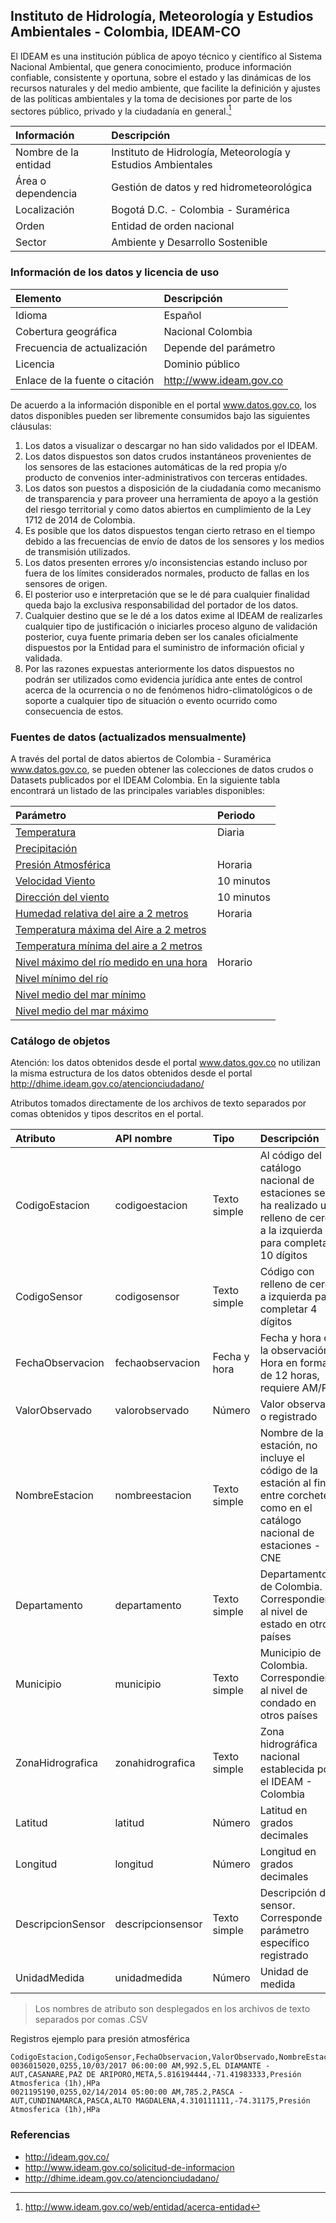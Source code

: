 ## Instituto de Hidrología, Meteorología y Estudios Ambientales - Colombia, IDEAM-CO  

El IDEAM es una institución pública de apoyo técnico y científico al Sistema Nacional Ambiental, que genera conocimiento, produce información confiable, consistente y oportuna, sobre el estado y las dinámicas de los recursos naturales y del medio ambiente, que facilite la definición y ajustes de las políticas ambientales y la toma de decisiones por parte de los sectores público, privado y la ciudadanía en general.[^1]

| Información          | Descripción                                                  |
|:---------------------|:-------------------------------------------------------------|
| Nombre de la entidad | Instituto de Hidrología, Meteorología y Estudios Ambientales |
| Área o dependencia   | Gestión de datos y red hidrometeorológica                    |
| Localización         | Bogotá D.C. - Colombia - Suramérica                          |
| Orden                | Entidad de orden nacional                                    |
| Sector               | Ambiente y Desarrollo Sostenible                             |


### Información de los datos y licencia de uso

| Elemento                       | Descripción             |
|:-------------------------------|:------------------------|
| Idioma                         | Español                 |
| Cobertura geográfica           | Nacional Colombia       |
| Frecuencia de actualización    | Depende del parámetro   |
| Licencia                       | Dominio público         |
| Enlace de la fuente o citación | http://www.ideam.gov.co |


De acuerdo a la información disponible en el portal www.datos.gov.co, los datos disponibles pueden ser libremente consumidos bajo las siguientes cláusulas:

1. Los datos a visualizar o descargar no han sido validados por el IDEAM.
2. Los datos dispuestos son datos crudos instantáneos provenientes de los sensores de las estaciones automáticas de la red propia y/o producto de convenios inter-administrativos con terceras entidades.
3. Los datos son puestos a disposición de la ciudadanía como mecanismo de transparencia y para proveer una herramienta de apoyo a la gestión del riesgo territorial y como datos abiertos en cumplimiento de la Ley 1712 de 2014 de Colombia.
4. Es posible que los datos dispuestos tengan cierto retraso en el tiempo debido a las frecuencias de envío de datos de los sensores y los medios de transmisión utilizados. 
5. Los datos presenten errores y/o inconsistencias estando incluso por fuera de los límites considerados normales, producto de fallas en los sensores de origen.
6. El posterior uso e interpretación que se le dé para cualquier finalidad queda bajo la exclusiva responsabilidad del portador de los datos.
7. Cualquier destino que se le dé a los datos exime al IDEAM de realizarles cualquier tipo de justificación o iniciarles proceso alguno de validación posterior, cuya fuente primaria deben ser los canales oficialmente dispuestos por la Entidad para el suministro de información oficial y validada.
8. Por las razones expuestas anteriormente los datos dispuestos no podrán ser utilizados como evidencia jurídica ante entes de control acerca de la ocurrencia o no de fenómenos hidro-climatológicos o de soporte a cualquier tipo de situación o evento ocurrido como consecuencia de estos.


### Fuentes de datos (actualizados mensualmente)

A través del portal de datos abiertos de Colombia - Suramérica www.datos.gov.co, se pueden obtener las colecciones de datos crudos o Datasets publicados por el IDEAM Colombia. En la siguiente tabla encontrará un listado de las principales variables disponibles:  

<div align="center">

| Parámetro                                                                                                                                      | Periodo    |
|:-----------------------------------------------------------------------------------------------------------------------------------------------|:-----------|
| [Temperatura](https://www.datos.gov.co/Ambiente-y-Desarrollo-Sostenible/Datos-Hidrometeorol-gicos-Crudos-Red-de-Estaciones/sbwg-7ju4)          | Diaria     |
| [Precipitación](https://www.datos.gov.co/Ambiente-y-Desarrollo-Sostenible/Precipitaci-n/s54a-sgyg)                                             |            |
| [Presión Atmosférica](https://www.datos.gov.co/Ambiente-y-Desarrollo-Sostenible/Presi-n-Atmosf-rica/62tk-nxj5)                                 | Horaria    |
| [Velocidad Viento](https://www.datos.gov.co/Ambiente-y-Desarrollo-Sostenible/Velocidad-Viento/sgfv-3yp8)                                       | 10 minutos |
| [Dirección del viento](https://www.datos.gov.co/Ambiente-y-Desarrollo-Sostenible/Direcci-n-Viento/kiw7-v9ta)                                   | 10 minutos |
| [Humedad relativa del aire a 2 metros](https://www.datos.gov.co/Ambiente-y-Desarrollo-Sostenible/Humedad-del-Aire-2-metros/uext-mhny)          | Horaria    |
| [Temperatura máxima del Aire a 2 metros](https://www.datos.gov.co/Ambiente-y-Desarrollo-Sostenible/Temperatura-M%C3%A1xima-del-Aire/ccvq-rp9s) |            |
| [Temperatura mínima del aire a 2 metros](https://www.datos.gov.co/Ambiente-y-Desarrollo-Sostenible/Temperatura-M%C3%ADnima-del-Aire/afdg-3zpb) |            |
| [Nivel máximo del río medido en una hora](https://www.datos.gov.co/Ambiente-y-Desarrollo-Sostenible/Nivel-M%C3%A1ximo/vfth-yucv)               | Horario    |
| [Nivel mínimo del río](https://www.datos.gov.co/Ambiente-y-Desarrollo-Sostenible/Nivel-M%C3%ADnimo/pt9a-aamx)                                  |            |
| [Nivel medio del mar mínimo](https://www.datos.gov.co/Ambiente-y-Desarrollo-Sostenible/Nivel-del-Mar-M%C3%ADnimo/7z6g-yx9q)                    |            |
| [Nivel medio del mar máximo](https://www.datos.gov.co/Ambiente-y-Desarrollo-Sostenible/Nivel-del-Mar-M%C3%A1ximo/uxy3-jchf)                    |            |

</div>


### Catálogo de objetos

Atención: los datos obtenidos desde el portal www.datos.gov.co no utilizan la misma estructura de los datos obtenidos desde el portal http://dhime.ideam.gov.co/atencionciudadano/

Atributos tomados directamente de los archivos de texto separados por comas obtenidos y tipos descritos en el portal.

| Atributo         | API nombre        | Tipo         | Descripción                                                                                                                          |
|:------------------|:------------------|:-------------|:-------------------------------------------------------------------------------------------------------------------------------------|
| CodigoEstacion    | codigoestacion    | Texto simple | Al código del catálogo nacional de estaciones se le ha realizado un relleno de ceros a la izquierda para completar 10 dígitos        |
| CodigoSensor      | codigosensor      | Texto simple | Código con relleno de ceros a izquierda para completar 4 dígitos                                                                     |
| FechaObservacion  | fechaobservacion  | Fecha y hora | Fecha y hora de la observación. Hora en formato de 12 horas, requiere AM/PM                                                          |
| ValorObservado    | valorobservado    | Número       | Valor observado o registrado                                                                                                         |
| NombreEstacion    | nombreestacion    | Texto simple | Nombre de la estación, no incluye el código de la estación al final entre corchetes como en el catálogo nacional de estaciones - CNE |
| Departamento      | departamento      | Texto simple | Departamento de Colombia. Correspondiente al nivel de estado en otros países                                                         |
| Municipio         | municipio         | Texto simple | Municipio de Colombia. Correspondiente al nivel de condado en otros países                                                           |
| ZonaHidrografica  | zonahidrografica  | Texto simple | Zona hidrográfica nacional establecida por el IDEAM - Colombia                                                                       |
| Latitud           | latitud           | Número       | Latitud en grados decimales                                                                                                          |
| Longitud          | longitud          | Número       | Longitud en grados decimales                                                                                                         |
| DescripcionSensor | descripcionsensor | Texto simple | Descripción del sensor. Corresponde al parámetro específico registrado                                                               |
| UnidadMedida      | unidadmedida      | Número       | Unidad de medida                                                                                                                     |

> Los nombres de atributo son desplegados en los archivos de texto separados por comas .CSV 

Registros ejemplo para presión atmosférica 
```
CodigoEstacion,CodigoSensor,FechaObservacion,ValorObservado,NombreEstacion,Departamento,Municipio,ZonaHidrografica,Latitud,Longitud,DescripcionSensor,UnidadMedida
0036015020,0255,10/03/2017 06:00:00 AM,992.5,EL DIAMANTE - AUT,CASANARE,PAZ DE ARIPORO,META,5.816194444,-71.41983333,Presión Atmosferica (1h),HPa
0021195190,0255,02/14/2014 05:00:00 AM,785.2,PASCA - AUT,CUNDINAMARCA,PASCA,ALTO MAGDALENA,4.310111111,-74.31175,Presión Atmosferica (1h),HPa
```


### Referencias

* http://ideam.gov.co/
* http://www.ideam.gov.co/solicitud-de-informacion
* http://dhime.ideam.gov.co/atencionciudadano/

[^1]: http://www.ideam.gov.co/web/entidad/acerca-entidad